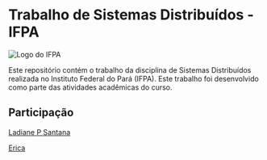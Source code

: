 # Trabalho de Sistemas Distribuídos - IFPA

![Logo do IFPA](https://www.calendariodovestibular.com.br/wp-content/uploads/2013/06/inscricoes-vestibular-ifpa-2021-1-semestre.jpg)

Este repositório contém o trabalho da disciplina de Sistemas Distribuídos realizada no Instituto Federal do Pará (IFPA). 
Este trabalho foi desenvolvido como parte das atividades acadêmicas do curso.

## Participação

[Ladiane P Santana](https://github.com/Ladiane-PS)

[Erica](https://github.com/EricaSOS)



